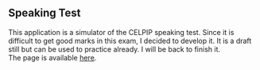 ## Speaking Test
This application is a simulator of the CELPIP speaking test. Since it is difficult to get good marks in this exam, I decided to develop it. It is a draft still but can be used to practice already. I will be back to finish it.<br>
The page is available <a href="https://pamcuellas.github.io/speaking-test" target="_black">here</a>.



